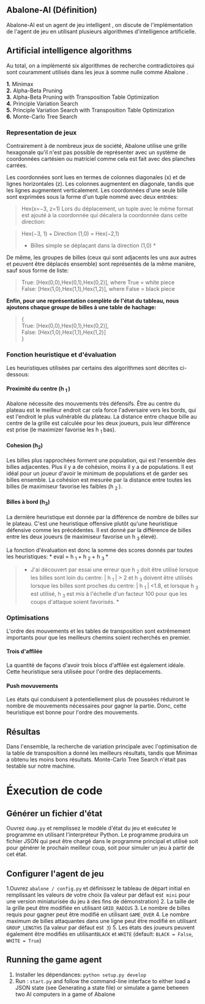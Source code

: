 ## Abalone-AI (Définition) 
Abalone-AI est un agent de jeu intelligent , on  discute de l'implémentation de l'agent de jeu en utilisant plusieurs algorithmes d'intelligence artificielle.  

## Artificial intelligence algorithms
Au total, on a implémenté six algorithmes de recherche contradictoires qui sont couramment utilisés dans les jeux à somme nulle comme Abalone . 

**1.** Minimax  
**2.** Alpha-Beta Pruning  
**3.** Alpha-Beta Pruning with Transposition Table Optimization  
**4.** Principle Variation Search  
**5.** Principle Variation Search with Transposition Table Optimization  
**6.** Monte-Carlo Tree Search  

### Representation de jeux 
Contrairement à de nombreux jeux de société, Abalone utilise une grille hexagonale qu'il n'est pas possible de représenter avec un système de coordonnées cartésien ou matriciel comme cela est fait avec des planches carrées.


Les coordonnées sont lues en termes de colonnes diagonales (x) et de lignes horizontales (z). Les colonnes augmentent en diagonale, tandis que les lignes augmentent verticalement. Les coordonnées d'une seule bille sont exprimées sous la forme d'un tuple nommé avec deux 
entrées:

> Hex(x=−3, z=1)
Lors du déplacement, un tuple avec le même format est ajouté à la coordonnée qui décalera la coordonnée dans cette direction:

> Hex(−3, 1) + Direction (1,0) = Hex(−2,1)  
> * Billes  simple se déplaçant dans la direction (1,0) *

De même, les groupes de billes (ceux qui sont adjacents les uns aux autres et peuvent être déplacés ensemble) sont représentés de la même manière, sauf sous forme de liste:

> True: [Hex(0,0),Hex(0,1),Hex(0,2)], where True = white piece  
> False: [Hex(1,0),Hex(1,1),Hex(1,2)], where False = black piece

**Enfin, pour une représentation complète de l'état du tableau, nous ajoutons chaque groupe de billes à une table de hachage:**


> {  
> True: [Hex(0,0),Hex(0,1),Hex(0,2)],  
> False: [Hex(1,0),Hex(1,1),Hex(1,2)]  
> }  

### Fonction heuristique et d'évaluation
Les heuristiques utilisées par certains des algorithmes sont décrites ci-dessous:

#### Proximité du centre (h <sub> 1 </sub>)

Abalone  nécessite des mouvements très défensifs. Être au centre du plateau est le meilleur endroit car cela force l'adversaire vers les bords, qui est l'endroit le plus vulnérable du plateau. La distance entre chaque bille au centre de la grille est calculée pour les deux joueurs, puis leur différence est prise (le maximizer favorise les h <sub> 1 </sub> bas).

#### Cohesion (h<sub>2</sub>)
Les billes plus rapprochées forment une population, qui est l'ensemble des billes adjacentes. Plus il y a de cohésion, moins il y a de populations. Il est idéal pour un joueur d'avoir le minimum de populations et de garder ses billes ensemble. La cohésion est mesurée par la distance entre toutes les billes (le maximiseur favorise les faibles (h <sub> 2 </sub>).

#### Billes à bord  (h<sub>3</sub>)
La dernière heuristique est donnée par la différence de nombre de billes sur le plateau. C'est une heuristique offensive plutôt qu'une heuristique défensive comme les précédentes. Il est donné par la différence de billes entre les deux joueurs (le maximiseur favorise un h <sub> 3 </sub> élevé).

La fonction d'évaluation est donc la somme des scores donnés par toutes les heuristiques: * eval = h <sub> 1 </sub> + h <sub> 2 </sub> + h <sub> 3 </sub> *

> * J'ai découvert par essai une erreur que h <sub> 2 </sub> doit être utilisé lorsque les billes sont loin du centre: | h <sub> 1 </sub> | > 2 et h <sub> 3 </sub> doivent être utilisés lorsque les billes sont proches du centre: | h <sub> 1 </sub> | <1.8, et lorsque h <sub> 3 </sub> est utilisé, h <sub> 3 </sub> est mis à l'échelle d'un facteur 100 pour que les coups d'attaque soient favorisés. *

### Optimisations 
L'ordre des mouvements et les tables de transposition sont extrêmement importants pour que les meilleurs chemins soient recherchés en premier.

#### Trois d'affilée
La quantité de façons d'avoir trois blocs d'affilée est également idéale. Cette heuristique sera utilisée pour l'ordre des déplacements.

#### Push movuvements  
Les états qui conduisent à potentiellement plus de poussées réduiront le nombre de mouvements nécessaires pour gagner la partie. Donc, cette heuristique est bonne pour l'ordre des mouvements.



## Résultas
Dans l'ensemble, la recherche de variation principale avec l'optimisation de la table de transposition a donné les meilleurs résultats, tandis que Minimax a obtenu les moins bons résultats. Monte-Carlo Tree Search n'était pas testable sur notre machine.


# Éxecution de code 

##  Générer un fichier d'état
Ouvrez `dump.py` et remplissez le modèle d'état du jeu et exécutez le programme en utilisant l'interpréteur Python. Le programme produira un fichier JSON qui peut être chargé dans le programme principal et utilisé soit pour générer le prochain meilleur coup, soit pour simuler un jeu à partir de cet état.

##  Configurer l'agent de jeu
1.Ouvrez `abalone / config.py` et définissez le tableau de départ initial en remplissant les valeurs de votre choix (la valeur par défaut est` mini` pour une version miniaturisée du jeu à des fins de démonstration)
2. La taille de la grille peut être modifiée en utilisant `GRID_RADIUS`
3. Le nombre de billes requis pour gagner peut être modifié en utilisant `GAME_OVER`
4. Le nombre maximum de billes attaquantes dans une ligne peut être modifié en utilisant `GROUP_LENGTHS` (la valeur par défaut est` 3`)
5.  Les états des joueurs peuvent également être modifiés en utilisant`BLACK` et `WHITE` (default: `BLACK = False`, `WHITE = True`)

## Running the game agent
1. Installer les dépendances: `python setup.py develop`
2. Run : `start.py` and follow the command-line interface to either load a JSON state (see Generating a state file) or simulate a game between two AI computers in a game of Abalone

